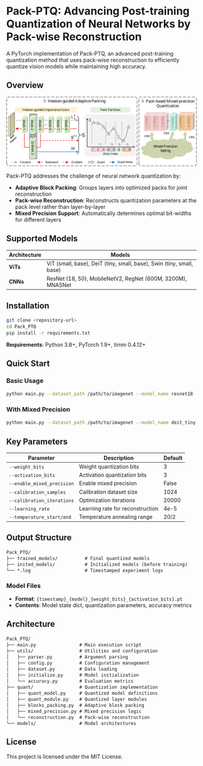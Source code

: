 # Pack-PTQ: Advancing Post-training Quantization of Neural Networks by Pack-wise Reconstruction

A PyTorch implementation of Pack-PTQ, an advanced post-training quantization method that uses pack-wise reconstruction to efficiently quantize vision models while maintaining high accuracy.

## Overview

<div align=center>
  <img src="overview_pic/pack_ptq_overview.svg" width="700px" />
</div>


Pack-PTQ addresses the challenge of neural network quantization by:
- **Adaptive Block Packing**: Groups layers into optimized packs for joint reconstruction
- **Pack-wise Reconstruction**: Reconstructs quantization parameters at the pack level rather than layer-by-layer
- **Mixed Precision Support**: Automatically determines optimal bit-widths for different layers

## Supported Models

| Architecture | Models |
|--------------|--------|
| **ViTs** | ViT (small, base), DeiT (tiny, small, base), Swin (tiny, small, base) |
| **CNNs** | ResNet (18, 50), MobileNetV2, RegNet (600M, 3200M), MNASNet |

## Installation

```bash
git clone <repository-url>
cd Pack_PTQ
pip install -r requirements.txt
```

**Requirements**: Python 3.8+, PyTorch 1.9+, timm 0.4.12+

## Quick Start

### Basic Usage

```bash
python main.py --dataset_path /path/to/imagenet --model_name resnet18 --weight_bits 3 --activation_bits 3
```

### With Mixed Precision

```bash
python main.py --dataset_path /path/to/imagenet --model_name deit_tiny --weight_bits 3 --activation_bits 3 --enable_mixed_precision
```

## Key Parameters

| Parameter | Description | Default |
|-----------|-------------|---------|
| `--weight_bits` | Weight quantization bits | 3 |
| `--activation_bits` | Activation quantization bits | 3 |
| `--enable_mixed_precision` | Enable mixed precision | False |
| `--calibration_samples` | Calibration dataset size | 1024 |
| `--calibration_iterations` | Optimization iterations | 20000 |
| `--learning_rate` | Learning rate for reconstruction | 4e-5 |
| `--temperature_start/end` | Temperature annealing range | 20/2 |

## Output Structure

```
Pack_PTQ/
├── trained_models/          # Final quantized models
├── inited_models/           # Initialized models (before training)
└── *.log                    # Timestamped experiment logs
```

### Model Files
- **Format**: `{timestamp}_{model}_{weight_bits}_{activation_bits}.pt`
- **Contents**: Model state dict, quantization parameters, accuracy metrics

## Architecture

```
Pack_PTQ/
├── main.py                # Main execution script
├── utils/                 # Utilities and configuration
│   ├── parser.py          # Argument parsing
│   ├── config.py          # Configuration management
│   ├── dataset.py         # Data loading
│   ├── initialize.py      # Model initialization
│   └── accuracy.py        # Evaluation metrics
├── quant/                 # Quantization implementation
│   ├── quant_model.py     # Quantized model definitions
│   ├── quant_module.py    # Quantized layer modules
│   ├── blocks_packing.py  # Adaptive block packing
│   ├── mixed_precision.py # Mixed precision logic
│   └── reconstruction.py  # Pack-wise reconstruction
└── models/                # Model architectures
```

## License

This project is licensed under the MIT License.